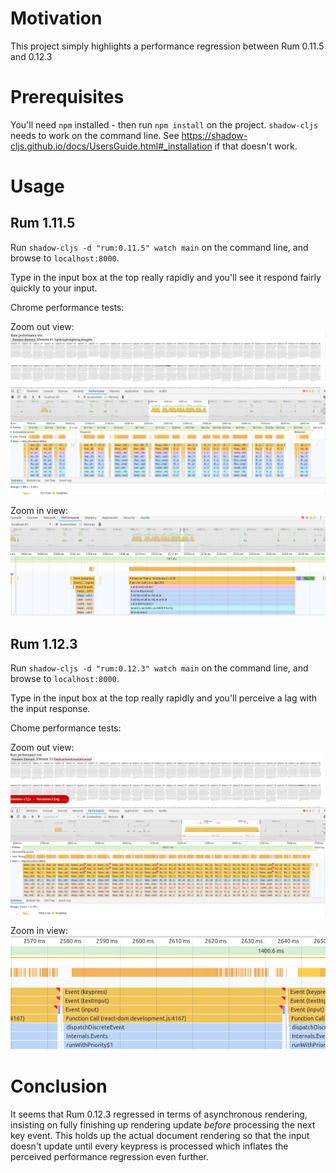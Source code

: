 # Motivation

This project simply highlights a performance regression between Rum 0.11.5 and 0.12.3

# Prerequisites

You'll need `npm` installed - then run `npm install` on the project. `shadow-cljs` needs to work on the command line. See https://shadow-cljs.github.io/docs/UsersGuide.html#_installation if that doesn't work.

# Usage

## Rum 1.11.5

Run `shadow-cljs -d "rum:0.11.5" watch main` on the command line, and browse to `localhost:8000`.

Type in the input box at the top really rapidly and you'll see it respond fairly quickly to your input.

Chrome performance tests:

Zoom out view:
![zoomout-0.11.5](resources/screenshots/rum-0.11.5-zoomout.png)

Zoom in view:
![zoomin-0.11.5](resources/screenshots/rum-0.11.5-zoomin.png)

## Rum 1.12.3

Run `shadow-cljs -d "rum:0.12.3" watch main` on the command line, and browse to `localhost:8000`.

Type in the input box at the top really rapidly and you'll perceive a lag with the input response.

Chome performance tests:

Zoom out view:
![zoomout-0.12.3](resources/screenshots/rum-0.12.3-zoomout.png)

Zoom in view:
![zoomin-0.12.3](resources/screenshots/rum-0.12.3-zoomin.png)

# Conclusion

It seems that Rum 0.12.3 regressed in terms of asynchronous rendering, insisting on fully finishing up rendering update _before_ processing the next key event. This holds up the actual document rendering so that the input doesn't update until every keypress is processed which inflates the perceived performance regression even further.
